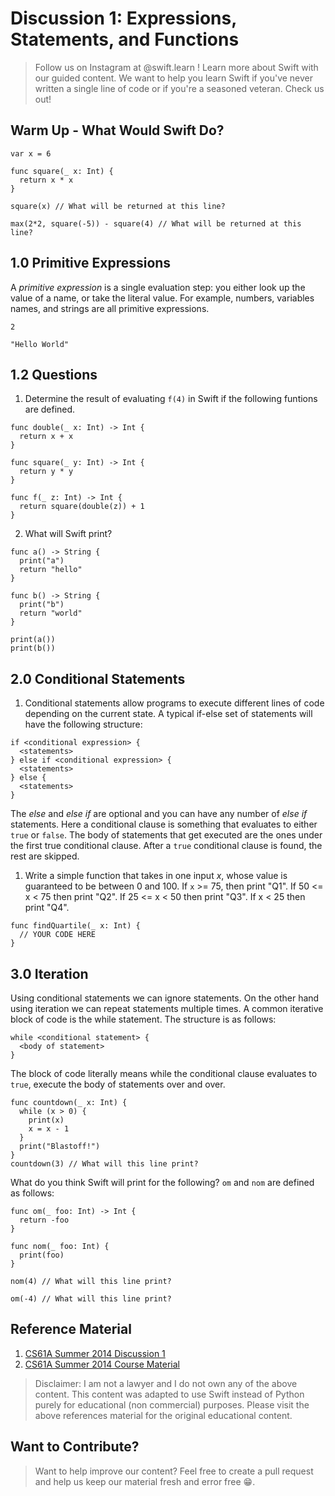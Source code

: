 # Discussion 1: Expressions, Statements, and Functions

> Follow us on Instagram at @swift.learn !  Learn more about Swift with our guided content. We want to help you learn Swift if you've never written a single line of code or if you're a seasoned veteran.  Check us out!

## Warm Up - What Would Swift Do?

```
var x = 6

func square(_ x: Int) {
  return x * x
}

square(x) // What will be returned at this line?

max(2*2, square(-5)) - square(4) // What will be returned at this line?
```

## 1.0 Primitive Expressions

A *primitive expression* is a single evaluation step: you either look up the value of a name, or take the literal value.  For example, numbers, variables names, and strings are all primitive expressions.

```
2

"Hello World"
```

## 1.2 Questions

1. Determine the result of evaluating `f(4)` in Swift if the following funtions are defined.

```
func double(_ x: Int) -> Int {
  return x + x
}

func square(_ y: Int) -> Int {
  return y * y
}

func f(_ z: Int) -> Int {
  return square(double(z)) + 1
}
```

2. What will Swift print?

```
func a() -> String {
  print("a")
  return "hello"
}

func b() -> String {
  print("b")
  return "world"
}

print(a())
print(b())
```

## 2.0 Conditional Statements

1. Conditional statements allow programs to execute different lines of code depending on the current state.  A typical if-else
 set of statements will have the following structure:
```
if <conditional expression> {
  <statements>
} else if <conditional expression> {
  <statements>
} else {
  <statements>
}
```

The *else* and *else if* are optional and you can have any number of *else if* statements.  Here a conditional clause is something that evaluates to either `true` or `false`.  The body of statements that get executed are the ones under the first true conditional clause.  After a `true` conditional clause is found, the rest are skipped.

1. Write a simple function that takes in one input *x*, whose value is guaranteed to be between 0 and 100.  If `x` >= 75, then print "Q1".  If 50 <= x < 75 then print "Q2".  If 25 <= x < 50 then print "Q3".  If x < 25 then print "Q4".

```
func findQuartile(_ x: Int) {
  // YOUR CODE HERE
}
```

## 3.0 Iteration

Using conditional statements we can ignore statements.  On the other hand using iteration we can repeat statements multiple times.  A common iterative block of code is the while statement.  The structure is as follows:

```
while <conditional statement> {
  <body of statement>
}
```

The block of code literally means while the conditional clause evaluates to `true`, execute the body of statements over and over.

```
func countdown(_ x: Int) {
  while (x > 0) {
    print(x)
    x = x - 1
  }
  print("Blastoff!")
}
countdown(3) // What will this line print?
```

What do you think Swift will print for the following? `om` and `nom` are defined as follows:

```
func om(_ foo: Int) -> Int {
  return -foo
}

func nom(_ foo: Int) {
  print(foo)
}

nom(4) // What will this line print?

om(-4) // What will this line print?
```

## Reference Material

1. [CS61A Summer 2014 Discussion 1](http://www-inst.eecs.berkeley.edu/~cs61a/su14/discussion/discussion01/discussion01.pdf)
2. [CS61A Summer 2014 Course Material](http://www-inst.eecs.berkeley.edu/~cs61a/su14/)

> Disclaimer:  I am not a lawyer and I do not own any of the above content. This content was adapted to use Swift instead of Python purely for educational (non commercial) purposes. Please visit the above references material for the original educational content.

## Want to Contribute?

> Want to help improve our content? Feel free to create a pull request and help us keep our material fresh and error free 😁.

